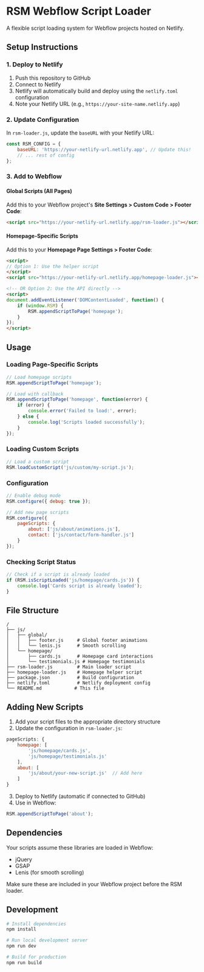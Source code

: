 # RSM Webflow Script Loader

A flexible script loading system for Webflow projects hosted on Netlify.

## Setup Instructions

### 1. Deploy to Netlify

1. Push this repository to GitHub
2. Connect to Netlify
3. Netlify will automatically build and deploy using the `netlify.toml` configuration
4. Note your Netlify URL (e.g., `https://your-site-name.netlify.app`)

### 2. Update Configuration

In `rsm-loader.js`, update the `baseURL` with your Netlify URL:

```javascript
const RSM_CONFIG = {
    baseURL: 'https://your-netlify-url.netlify.app', // Update this!
    // ... rest of config
};
```

### 3. Add to Webflow

#### Global Scripts (All Pages)
Add this to your Webflow project's **Site Settings > Custom Code > Footer Code**:

```html
<script src="https://your-netlify-url.netlify.app/rsm-loader.js"></script>
```

#### Homepage-Specific Scripts
Add this to your **Homepage Page Settings > Footer Code**:

```html
<script>
// Option 1: Use the helper script
</script>
<script src="https://your-netlify-url.netlify.app/homepage-loader.js"></script>

<!-- OR Option 2: Use the API directly -->
<script>
document.addEventListener('DOMContentLoaded', function() {
    if (window.RSM) {
        RSM.appendScriptToPage('homepage');
    }
});
</script>
```

## Usage

### Loading Page-Specific Scripts

```javascript
// Load homepage scripts
RSM.appendScriptToPage('homepage');

// Load with callback
RSM.appendScriptToPage('homepage', function(error) {
    if (error) {
        console.error('Failed to load:', error);
    } else {
        console.log('Scripts loaded successfully');
    }
});
```

### Loading Custom Scripts

```javascript
// Load a custom script
RSM.loadCustomScript('js/custom/my-script.js');
```

### Configuration

```javascript
// Enable debug mode
RSM.configure({ debug: true });

// Add new page scripts
RSM.configure({
    pageScripts: {
        about: ['js/about/animations.js'],
        contact: ['js/contact/form-handler.js']
    }
});
```

### Checking Script Status

```javascript
// Check if a script is already loaded
if (RSM.isScriptLoaded('js/homepage/cards.js')) {
    console.log('Cards script is already loaded');
}
```

## File Structure

```
/
├── js/
│   ├── global/
│   │   ├── footer.js     # Global footer animations
│   │   └── lenis.js      # Smooth scrolling
│   └── homepage/
│       ├── cards.js      # Homepage card interactions
│       └── testimonials.js # Homepage testimonials
├── rsm-loader.js         # Main loader script
├── homepage-loader.js    # Homepage helper script
├── package.json          # Build configuration
├── netlify.toml          # Netlify deployment config
└── README.md            # This file
```

## Adding New Scripts

1. Add your script files to the appropriate directory structure
2. Update the configuration in `rsm-loader.js`:

```javascript
pageScripts: {
    homepage: [
        'js/homepage/cards.js',
        'js/homepage/testimonials.js'
    ],
    about: [
        'js/about/your-new-script.js'  // Add here
    ]
}
```

3. Deploy to Netlify (automatic if connected to GitHub)
4. Use in Webflow:

```javascript
RSM.appendScriptToPage('about');
```

## Dependencies

Your scripts assume these libraries are loaded in Webflow:
- jQuery
- GSAP
- Lenis (for smooth scrolling)

Make sure these are included in your Webflow project before the RSM loader.

## Development

```bash
# Install dependencies
npm install

# Run local development server
npm run dev

# Build for production
npm run build
```
